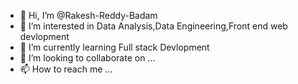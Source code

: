- 👋 Hi, I’m @Rakesh-Reddy-Badam
- 👀 I’m interested in Data Analysis,Data Engineering,Front end web devlopment
- 🌱 I’m currently learning Full stack Devlopment
- 💞️ I’m looking to collaborate on ...
- 📫 How to reach me ...

<!---
Rakesh-Reddy-Badam/Rakesh-Reddy-Badam is a ✨ special ✨ repository because its `README.md` (this file) appears on your GitHub profile.
You can click the Preview link to take a look at your changes.
--->

